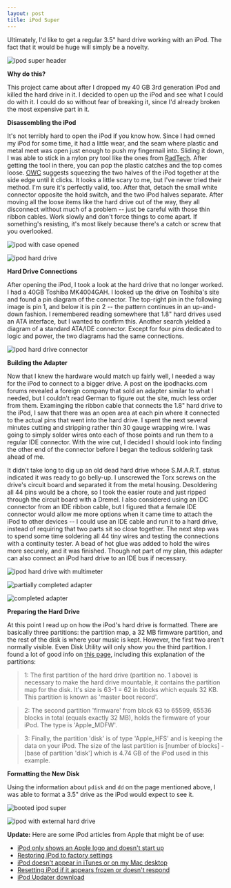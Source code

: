 ```yaml
---
layout: post
title: iPod Super
---
```

Ultimately, I'd like to get a regular 3.5" hard drive working with an iPod. The fact that it would be huge will simply be a novelty.

![ipod super header](/assets/ipod_super_banner.jpg)

**Why do this?**

This project came about after I dropped my 40 GB 3rd generation iPod and killed the hard drive in it. I decided to open up the iPod and see what I could do with it. I could do so without fear of breaking it, since I'd already broken the most expensive part in it.

**Disassembling the iPod**

It's not terribly hard to open the iPod if you know how. Since I had owned my iPod for some time, it had a little wear, and the seam where plastic and metal meet was open just enough to push my fingernail into. Sliding it down, I was able to stick in a nylon pry tool like the ones from [RadTech](http://www.radtech.us/). After getting the tool in there, you can pop the plastic catches and the top comes loose. [OWC](http://eshop.macsales.com/tech_center/index.cfm?page=Video/directory.html) suggests squeezing the two halves of the iPod together at the side edge until it clicks.  It looks a little scary to me, but I've never tried their method.  I'm sure it's perfectly valid, too.  After that, detach the small white connector opposite the hold switch, and the two iPod halves separate. After moving all the loose items like the hard drive out of the way, they all disconnect without much of a problem -- just be careful with those thin ribbon cables. Work slowly and don't force things to come apart. If something's resisting, it's most likely because there's a catch or screw that you overlooked.

![ipod with case opened](/assets/ipod_super_opencase.jpg)

![ipod hard drive](/assets/ipod_super_drive.jpg)

**Hard Drive Connections**

After opening the iPod, I took a look at the hard drive that no longer worked. I had a 40GB Toshiba MK4004GAH. I looked up the drive on Toshiba's site and found a pin diagram of the connector.  The top-right pin in the following image is pin 1, and below it is pin 2 -- the pattern continues in an up-and-down fashion. I remembered reading somewhere that 1.8" hard drives used an ATA interface, but I wanted to confirm this. Another search yielded a diagram of a standard ATA/IDE connector. Except for four pins dedicated to logic and power, the two diagrams had the same connections.

![ipod hard drive connector](/assets/ipod_super_bus.jpg)

**Building the Adapter**

Now that I knew the hardware would match up fairly well, I needed a way for the iPod to connect to a bigger drive. A post on the ipodhacks.com forums revealed a foreign company that sold an adapter similar to what I needed, but I couldn't read German to figure out the site, much less order from them. Examinging the ribbon cable that connects the 1.8" hard drive to the iPod, I saw that there was an open area at each pin where it connected to the actual pins that went into the hard drive. I spent the next several minutes cutting and stripping rather thin 30 gauge wrapping wire. I was going to simply solder wires onto each of those points and run them to a regular IDE connector. With the wire cut, I decided I should look into finding the other end of the connector before I began the tedious soldering task ahead of me.

It didn't take long to dig up an old dead hard drive whose S.M.A.R.T. status indicated it was ready to go belly-up.  I unscrewed the Torx screws on the drive's circuit board and separated it from the metal housing. Desoldering all 44 pins would be a chore, so I took the easier route and just ripped through the circuit board with a Dremel.  I also considered using an IDC connector from an IDE ribbon cable, but I figured that a female IDE connector would allow me more options when it came time to attach the iPod to other devices -- I could use an IDE cable and run it to a hard drive, instead of requiring that two parts sit so close together. The next step was to spend some time soldering all 44 tiny wires and testing the connections with a continuity tester. A bead of hot glue was added to hold the wires more securely, and it was finished. Though not part of my plan, this adapter can also connect an iPod hard drive to an IDE bus if necessary.

![ipod hard drive with multimeter](/assets/ipod_super_mini_hd_power.jpg)

![partially completed adapter](/assets/ipod_super_adapter_nearbuilt.jpg)

![completed adapter](/assets/ipod_super_adapter.jpg)

**Preparing the Hard Drive**

At this point I read up on how the iPod's hard drive is formatted. There are basically three partitions: the partition map, a 32 MB firmware partition, and the rest of the disk is where your music is kept. However, the first two aren't normally visible. Even Disk Utility will only show you the third partition. I found a lot of good info on [this page](http://www.bsodmike.com/pages/how-to-upgrade-your-ipod/), including this explanation of the partitions:

>1: The first partition of the hard drive (partition no. 1 above) is necessary to make the hard drive mountable, it contains the partition map for the disk. It's size is 63-1 = 62 in blocks which equals 32 KB. This partition is known as 'master boot record'.

>2: The second partition 'firmware' from block 63 to 65599, 65536 blocks in total (equals exactly 32 MB), holds the firmware of your iPod. The type is 'Apple_MDFW'.

>3: Finally, the partition 'disk' is of type 'Apple_HFS' and is keeping the data on your iPod. The size of the last partition is [number of blocks] - [base of partition 'disk'] which is 4.74 GB of the iPod used in this example.

**Formatting the New Disk**

Using the information about `pdisk` and `dd` on the page mentioned above, I was able to format a 3.5" drive as the iPod would expect to see it.

![booted ipod super](/assets/ipod_super_booted.jpg)

![ipod with external hard drive](/assets/ipod_super_laptop_hd.jpg)

**Update:** Here are some iPod articles from Apple that might be of use:

* [iPod only shows an Apple logo and doesn't start up](http://docs.info.apple.com/article.html?artnum=61584)
* [Restoring iPod to factory settings](http://docs.info.apple.com/article.html?artnum=60983)
* [iPod doesn't appear in iTunes or on my Mac desktop](http://docs.info.apple.com/article.html?artnum=60950)
* [Resetting iPod if it appears frozen or doesn't respond](http://docs.info.apple.com/article.html?artnum=61705)
* [iPod Updater download](http://www.apple.com/ipod/download/)
